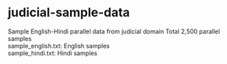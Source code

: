 # judicial-sample-data
Sample English-Hindi parallel data from judicial domain
Total 2,500 parallel samples
<br>
sample_english.txt: English samples
<br>
sample_hindi.txt: Hindi samples
